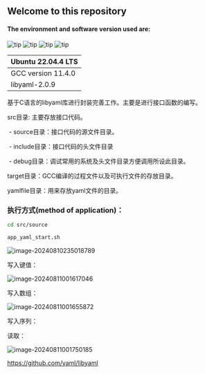 ## Welcome to this repository

#### The environment and software version used are:

![tip](https://badgen.net/badge/Ubuntu/22.04LTS/black?icon=packagephobia) 		![tip](https://badgen.net/badge/C/201710L-c17/green?icon=packagephobia) 		![tip](https://badgen.net/badge/libyaml/2.0.9/red?icon=github) 		![tip](https://badgen.net/badge/GCC/11.40/orange?icon=github)

| Ubuntu 22.04.4 LTS |
| ------------------ |
| GCC version 11.4.0 |
| libyaml-2.0.9      |

基于C语言的libyaml库进行封装完善工作。主要是进行接口函数的编写。

src目录: 主要存放接口代码。

​	- source目录：接口代码的源文件目录。

​	- include目录：接口代码的头文件目录

​		- debug目录：调试常用的系统及头文件目录方便调用所设此目录。

target目录：GCC编译的过程文件以及可执行文件的存放目录。

yamlfile目录：用来存放yaml文件的目录。



### 执行方式(method of application)：

```bash
cd src/source

app_yaml_start.sh
```





![image-20240810235018789](C:\Users\16975\AppData\Roaming\Typora\typora-user-images\image-20240810235018789.png)





写入键值：

![image-20240811001617046](C:\Users\16975\AppData\Roaming\Typora\typora-user-images\image-20240811001617046.png)

写入数组：

![image-20240811001655872](C:\Users\16975\AppData\Roaming\Typora\typora-user-images\image-20240811001655872.png)

写入序列：



读取：

![image-20240811001750185](C:\Users\16975\AppData\Roaming\Typora\typora-user-images\image-20240811001750185.png)



 https://github.com/yaml/libyaml







